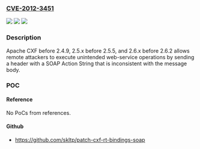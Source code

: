 ### [CVE-2012-3451](https://cve.mitre.org/cgi-bin/cvename.cgi?name=CVE-2012-3451)
![](https://img.shields.io/static/v1?label=Product&message=n%2Fa&color=blue)
![](https://img.shields.io/static/v1?label=Version&message=n%2Fa&color=blue)
![](https://img.shields.io/static/v1?label=Vulnerability&message=n%2Fa&color=brighgreen)

### Description

Apache CXF before 2.4.9, 2.5.x before 2.5.5, and 2.6.x before 2.6.2 allows remote attackers to execute unintended web-service operations by sending a header with a SOAP Action String that is inconsistent with the message body.

### POC

#### Reference
No PoCs from references.

#### Github
- https://github.com/skltp/patch-cxf-rt-bindings-soap

